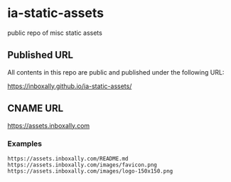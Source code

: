 # ia-static-assets
public repo of misc static assets

## Published URL

All contents in this repo are public and published under the following URL:

https://inboxally.github.io/ia-static-assets/

## CNAME URL

https://assets.inboxally.com

### Examples

```
https://assets.inboxally.com/README.md
https://assets.inboxally.com/images/favicon.png
https://assets.inboxally.com/images/logo-150x150.png
```
